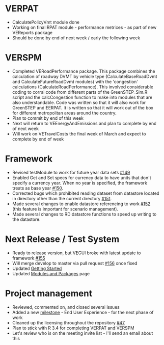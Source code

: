 # VERPAT
  - CalculatePolicyVmt module done
  - Working on final RPAT module - performance metrices - as part of new VEReports package
  - Should be done by end of next week / early the following week

# VERSPM
  - Completed VERoadPerformance package. This package combines the calculation of roadway DVMT by vehicle type (CalculateBaseRoadDvmt and CalculateFutureRoadDvmt modules) with the 'congestion' calculations (CalculateRoadPerformance). This involved considerable coding to corral code from different parts of the GreenSTEP_Sim.R script and the calcCongestion function to make into modules that are also understandable. Code was written so that it will also work for GreenSTEP and EERPAT. It is written so that it will work out of the box for different metropolitan areas around the country.
  - Plan to commit by end of this week
  - Next will return to VEEnergyAndEmissions and plan to complete by end of next week
  - Will work on VETravelCosts the final week of March and expect to complete by end of week

# Framework
  - Revised testModule to work for future year data sets [#149](https://github.com/gregorbj/VisionEval/issues/149)  
  - Enabled Get and Set specs for currency data to have units that don't specify a currency year. When no year is specified, the framework treats as base year [#150](https://github.com/gregorbj/VisionEval/issues/150).
  - Corrected bugs which prohibited reading dataset from datastore located in directory other than the current directory [#151](https://github.com/gregorbj/VisionEval/issues/151).
  - Made several changes to enable datastore referencing to work [#152](https://github.com/gregorbj/VisionEval/issues/152) (this feature is important for scenario management).
  - Made several changes to RD datastore functions to speed up writing to the datastore.

# Next Release / Test System
  - Ready to release version, but VEGUI broke with latest update to framework [#155](https://github.com/gregorbj/VisionEval/issues/155)  
  - Will merge develop to master via pull request [#156](https://github.com/gregorbj/VisionEval/pull/156) once fixed
  - Updated [Getting Started](https://github.com/gregorbj/VisionEval/wiki/Getting-Started)
  - Updated [Modules and Packages](https://github.com/gregorbj/VisionEval/wiki/Modules-and-Packages) page

# Project management
  - Reviewed, commented on, and closed several issues
  - Added a new [milestone](https://github.com/gregorbj/VisionEval/milestones) - End User Experience - for the next phase of work
  - Cleaned up the licensing throughout the repository [#47](https://github.com/gregorbj/VisionEval/issues/47)
  - Plan to stick with R 3.4 for completing VERPAT and VERSPM
  - Let's review who is on the meeting invite list - I'll send an email about this
